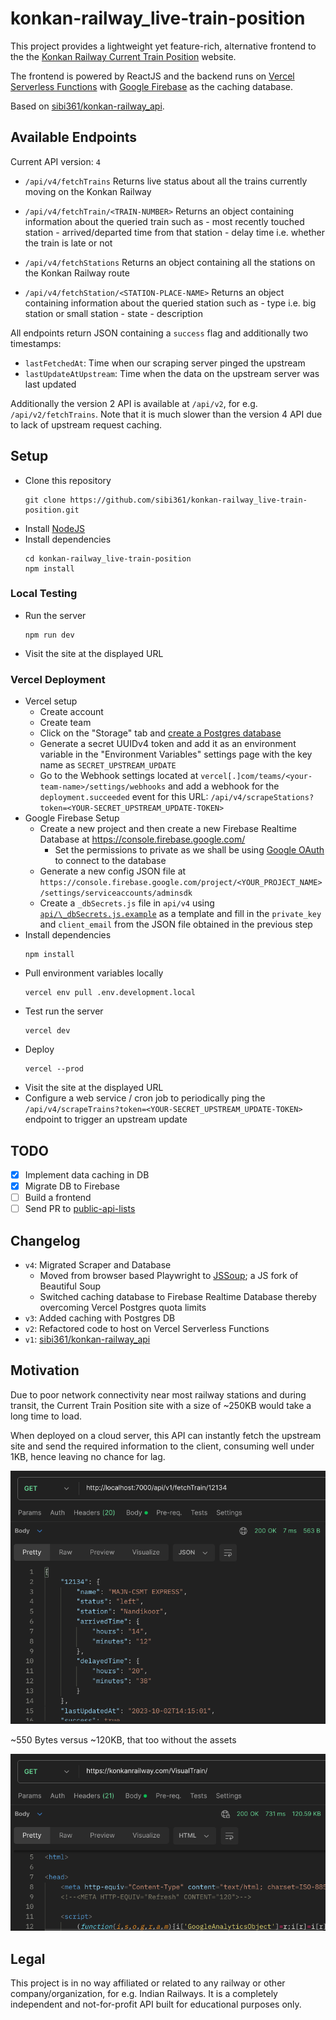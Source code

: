 # konkan-railway_live-train-position

This project provides a lightweight yet feature-rich, alternative frontend to the the [Konkan Railway Current Train Position](https://konkanrailway.com/VisualTrain/) website.

The frontend is powered by ReactJS and the backend runs on [Vercel Serverless Functions](https://vercel.com/docs/functions/serverless-functions) with [Google Firebase](https://firebase.google.com/docs/database) as the caching database.

Based on [sibi361/konkan-railway_api](https://github.com/sibi361/konkan-railway_api).

## Available Endpoints

Current API version: `4`

-   `/api/v4/fetchTrains`
    Returns live status about all the trains currently moving on the Konkan Railway

-   `/api/v4/fetchTrain/<TRAIN-NUMBER>`
    Returns an object containing information about the queried train such as - most recently touched station - arrived/departed time from that station - delay time i.e. whether the train is late or not

-   `/api/v4/fetchStations`
    Returns an object containing all the stations on the Konkan Railway route

-   `/api/v4/fetchStation/<STATION-PLACE-NAME>`
    Returns an object containing information about the queried station such as - type i.e. big station or small station - state - description

All endpoints return JSON containing a `success` flag and additionally two timestamps:

-   `lastFetchedAt`: Time when our scraping server pinged the upstream
-   `lastUpdateAtUpstream`: Time when the data on the upstream server was last updated

Additionally the version 2 API is available at `/api/v2`, for e.g. `/api/v2/fetchTrains`. Note that it is much slower than the version 4 API due to lack of upstream request caching.

## Setup

-   Clone this repository
    ```
    git clone https://github.com/sibi361/konkan-railway_live-train-position.git
    ```
-   Install [NodeJS](https://nodejs.org/en/download)
-   Install dependencies
    ```
    cd konkan-railway_live-train-position
    npm install
    ```

### Local Testing

-   Run the server
    ```
    npm run dev
    ```
-   Visit the site at the displayed URL

### Vercel Deployment

-   Vercel setup
    -   Create account
    -   Create team
    -   Click on the "Storage" tab and [create a Postgres database](https://vercel.com/docs/storage/vercel-postgres/quickstart)
    -   Generate a secret UUIDv4 token and add it as an environment variable in the "Environment Variables" settings page with the key name as `SECRET_UPSTREAM_UPDATE`
    -   Go to the Webhook settings located at `vercel[.]com/teams/<your-team-name>/settings/webhooks` and add a webhook for the `deployment.succeeded` event for this URL: `/api/v4/scrapeStations?token=<YOUR-SECRET_UPSTREAM_UPDATE-TOKEN>`
-   Google Firebase Setup
    -   Create a new project and then create a new Firebase Realtime Database at https://console.firebase.google.com/
        -   Set the permissions to private as we shall be using [Google OAuth](https://firebase.google.com/docs/database/rest/auth) to connect to the database
    -   Generate a new config JSON file at `https://console.firebase.google.com/project/<YOUR_PROJECT_NAME>/settings/serviceaccounts/adminsdk`
    -   Create a `_dbSecrets.js` file in `api/v4` using [`api/\_dbSecrets.js.example`](api/_dbSecrets.js.example) as a template and fill in the `private_key` and `client_email` from the JSON file obtained in the previous step
-   Install dependencies
    ```
    npm install
    ```
-   Pull environment variables locally
    ```
    vercel env pull .env.development.local
    ```
-   Test run the server
    ```
    vercel dev
    ```
-   Deploy
    ```
    vercel --prod
    ```
-   Visit the site at the displayed URL
-   Configure a web service / cron job to periodically ping the `/api/v4/scrapeTrains?token=<YOUR-SECRET_UPSTREAM_UPDATE-TOKEN>` endpoint to trigger an upstream update

## TODO

-   [x] Implement data caching in DB
-   [x] Migrate DB to Firebase
-   [ ] Build a frontend
-   [ ] Send PR to [public-api-lists](https://github.com/public-api-lists/public-api-lists)

## Changelog

-   `v4`: Migrated Scraper and Database
    -   Moved from browser based Playwright to [JSSoup](https://github.com/chishui/JSSoup); a JS fork of Beautiful Soup
    -   Switched caching database to Firebase Realtime Database thereby overcoming Vercel Postgres quota limits
-   `v3`: Added caching with Postgres DB
-   `v2`: Refactored code to host on Vercel Serverless Functions
-   `v1`: [sibi361/konkan-railway_api](https://github.com/sibi361/konkan-railway_api)

## Motivation

Due to poor network connectivity near most railway stations and during transit, the Current Train Position site with a size of ~250KB would take a long time to load.

When deployed on a cloud server, this API can instantly fetch the upstream site and send the required information to the client, consuming well under 1KB, hence leaving no chance for lag.

![postman_api_test_screenshot](./images/postman_screenshot.png)

~550 Bytes versus ~120KB, that too without the assets

![official_website_screenshot](./images/official_website_screnshot.png)

## Legal

This project is in no way affiliated or related to any railway or other company/organization, for e.g. Indian Railways. It is a completely independent and not-for-profit API built for educational purposes only.
